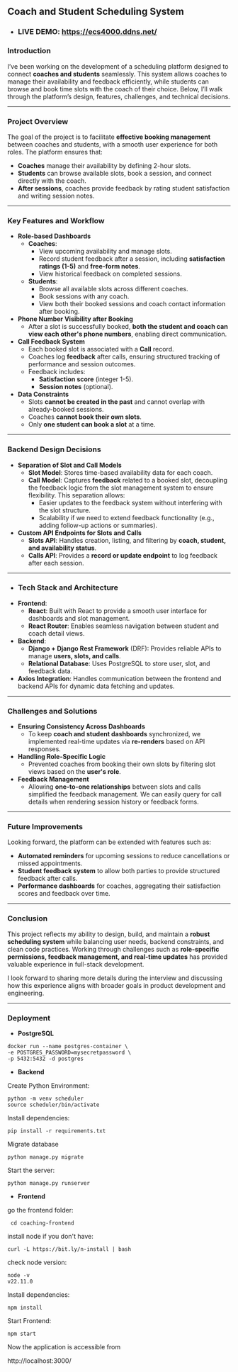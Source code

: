## **Coach and Student Scheduling System**

- ### LIVE DEMO: https://ecs4000.ddns.net/

### **Introduction**
  
  I’ve been working on the development of a scheduling platform designed to connect **coaches and students** seamlessly. This system allows coaches to manage their availability and feedback efficiently, while students can browse and book time slots with the coach of their choice. Below, I’ll walk through the platform’s design, features, challenges, and technical decisions.  
  
---
  ### **Project Overview**
  
  The goal of the project is to facilitate **effective booking management** between coaches and students, with a smooth user experience for both roles. The platform ensures that:  
- **Coaches** manage their availability by defining 2-hour slots.
- **Students** can browse available slots, book a session, and connect directly with the coach.
- **After sessions**, coaches provide feedback by rating student satisfaction and writing session notes.
  
---
 ### **Key Features and Workflow**
- **Role-based Dashboards**
	- **Coaches**:
		- View upcoming availability and manage slots.
		- Record student feedback after a session, including **satisfaction ratings (1-5)** and **free-form notes**.
		- View historical feedback on completed sessions.
	- **Students**:
		- Browse all available slots across different coaches.
		- Book sessions with any coach.
		- View both their booked sessions and coach contact information after booking.
- **Phone Number Visibility after Booking**
	- After a slot is successfully booked, **both the student and coach can view each other's phone numbers**, enabling direct communication.
- **Call Feedback System**
	- Each booked slot is associated with a **Call** record.
	- Coaches log **feedback** after calls, ensuring structured tracking of performance and session outcomes.
	- Feedback includes:
		- **Satisfaction score** (integer 1-5).
		- **Session notes** (optional).
- **Data Constraints**
	- Slots **cannot be created in the past** and cannot overlap with already-booked sessions.
	- Coaches **cannot book their own slots**.
	- Only **one student can book a slot** at a time.
	    
---
  ### **Backend Design Decisions**
- **Separation of Slot and Call Models**
	- **Slot Model**: Stores time-based availability data for each coach.
	- **Call Model**: Captures **feedback** related to a booked slot, decoupling the feedback logic from the slot management system to ensure flexibility.
	  This separation allows:  
		- Easier updates to the feedback system without interfering with the slot structure.
		- Scalability if we need to extend feedback functionality (e.g., adding follow-up actions or summaries).
- **Custom API Endpoints for Slots and Calls**
	- **Slots API**: Handles creation, listing, and filtering by **coach, student, and availability status**.
	- **Calls API**: Provides a **record or update endpoint** to log feedback after each session.
	    
---
- ### **Tech Stack and Architecture**
- **Frontend**:
	- **React**: Built with React to provide a smooth user interface for dashboards and slot management.
	- **React Router**: Enables seamless navigation between student and coach detail views.
- **Backend**:
	- **Django + Django Rest Framework** (DRF): Provides reliable APIs to manage **users, slots, and calls**.
	- **Relational Database**: Uses PostgreSQL to store user, slot, and feedback data.
- **Axios Integration**: Handles communication between the frontend and backend APIs for dynamic data fetching and updates.
  
---
  ### **Challenges and Solutions**
- **Ensuring Consistency Across Dashboards**
	- To keep **coach and student dashboards** synchronized, we implemented real-time updates via **re-renders** based on API responses.
- **Handling Role-Specific Logic**
	- Prevented coaches from booking their own slots by filtering slot views based on the **user's role**.
- **Feedback Management**
	- Allowing **one-to-one relationships** between slots and calls simplified the feedback management. We can easily query for call details when rendering session history or feedback forms.
	    
---
  ### **Future Improvements**
  
  Looking forward, the platform can be extended with features such as:  
- **Automated reminders** for upcoming sessions to reduce cancellations or missed appointments.
- **Student feedback system** to allow both parties to provide structured feedback after calls.
- **Performance dashboards** for coaches, aggregating their satisfaction scores and feedback over time.
  
---
  ### **Conclusion**
  
  This project reflects my ability to design, build, and maintain a **robust scheduling system** while balancing user needs, backend constraints, and clean code practices. Working through challenges such as **role-specific permissions, feedback management, and real-time updates** has provided valuable experience in full-stack development.  
  
  I look forward to sharing more details during the interview and discussing how this experience aligns with broader goals in product development and engineering.

---
  ### **Deployment**
- **PostgreSQL**
```
docker run --name postgres-container \
-e POSTGRES_PASSWORD=mysecretpassword \
-p 5432:5432 -d postgres
```
- **Backend**

Create Python Environment:
```
python -m venv scheduler
source scheduler/bin/activate
```
Install dependencies:
```
pip install -r requirements.txt
```

Migrate database
```
python manage.py migrate
```
Start the server:
```
python manage.py runserver
```

- **Frontend**

go the frontend folder:
```
 cd coaching-frontend
```

install node if you don't have:

```
curl -L https://bit.ly/n-install | bash

```
check node version:

```
node -v
v22.11.0
```

Install dependencies:
```
npm install
```

Start Frontend:

```
npm start
```
Now the application is accessible from 

http://localhost:3000/